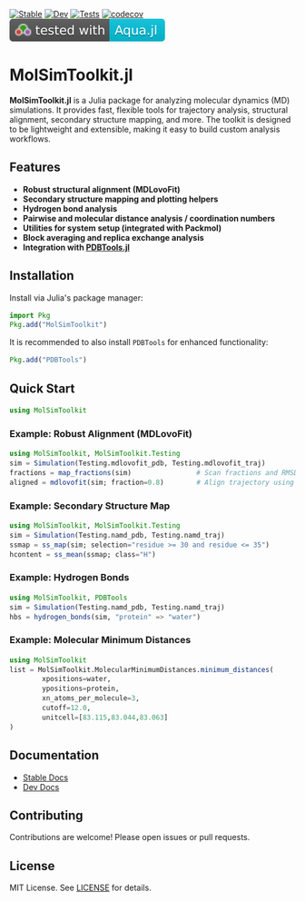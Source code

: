 [![Stable](https://img.shields.io/badge/docs-stable-blue.svg)](https://m3g.github.io/MolSimToolkit.jl/stable)
[![Dev](https://img.shields.io/badge/docs-dev-blue.svg)](https://m3g.github.io/MolSimToolkit.jl/dev)
[![Tests](https://img.shields.io/badge/build-passing-green)](https://github.com/m3g/MolSimToolkit.jl/actions)
[![codecov](https://codecov.io/gh/m3g/MolSimToolkit.jl/branch/main/graph/badge.svg)](https://codecov.io/gh/m3g/MolSimToolkit.jl)
[![Aqua QA](https://raw.githubusercontent.com/JuliaTesting/Aqua.jl/master/badge.svg)](https://github.com/JuliaTesting/Aqua.jl)

# MolSimToolkit.jl

**MolSimToolkit.jl** is a Julia package for analyzing molecular dynamics (MD) simulations. It provides fast, flexible tools for trajectory analysis, structural alignment, secondary structure mapping, and more. The toolkit is designed to be lightweight and extensible, making it easy to build custom analysis workflows.

## Features

- **Robust structural alignment (MDLovoFit)**
- **Secondary structure mapping and plotting helpers**
- **Hydrogen bond analysis**
- **Pairwise and molecular distance analysis / coordination numbers**
- **Utilities for system setup (integrated with Packmol)** 
- **Block averaging and replica exchange analysis**
- **Integration with [PDBTools.jl](https://github.com/m3g/PDBTools.jl)**

## Installation

Install via Julia's package manager:

```julia
import Pkg
Pkg.add("MolSimToolkit")
```

It is recommended to also install `PDBTools` for enhanced functionality:

```julia
Pkg.add("PDBTools")
```

## Quick Start

```julia
using MolSimToolkit
```

### Example: Robust Alignment (MDLovoFit)

```julia
using MolSimToolkit, MolSimToolkit.Testing
sim = Simulation(Testing.mdlovofit_pdb, Testing.mdlovofit_traj)
fractions = map_fractions(sim)                # Scan fractions and RMSDs
aligned = mdlovofit(sim; fraction=0.8)        # Align trajectory using 80% least-mobile atoms
```

### Example: Secondary Structure Map

```julia
using MolSimToolkit, MolSimToolkit.Testing
sim = Simulation(Testing.namd_pdb, Testing.namd_traj)
ssmap = ss_map(sim; selection="residue >= 30 and residue <= 35")
hcontent = ss_mean(ssmap; class="H")
```

### Example: Hydrogen Bonds

```julia
using MolSimToolkit, PDBTools
sim = Simulation(Testing.namd_pdb, Testing.namd_traj)
hbs = hydrogen_bonds(sim, "protein" => "water")
```

### Example: Molecular Minimum Distances

```julia
using MolSimToolkit
list = MolSimToolkit.MolecularMinimumDistances.minimum_distances(
        xpositions=water, 
        ypositions=protein, 
        xn_atoms_per_molecule=3, 
        cutoff=12.0, 
        unitcell=[83.115,83.044,83.063]
)
```

## Documentation

- [Stable Docs](https://m3g.github.io/MolSimToolkit.jl/stable)
- [Dev Docs](https://m3g.github.io/MolSimToolkit.jl/dev)

## Contributing

Contributions are welcome! Please open issues or pull requests. 

## License

MIT License. See [LICENSE](LICENSE) for details.

